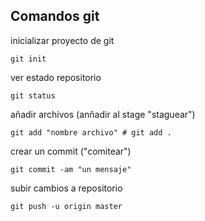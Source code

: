 ## Comandos git
inicializar proyecto de git
```
git init
```

ver estado repositorio
```
git status
``` 

añadir archivos (anñadir al stage "staguear")
```
git add "nombre archivo" # git add .
```

crear un commit ("comitear")
```
git commit -am "un mensaje"
```

subir cambios a repositorio
```
git push -u origin master
```